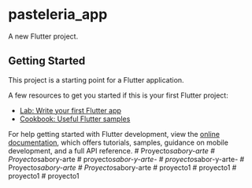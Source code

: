 # pasteleria_app

A new Flutter project.

## Getting Started

This project is a starting point for a Flutter application.

A few resources to get you started if this is your first Flutter project:

- [Lab: Write your first Flutter app](https://docs.flutter.dev/get-started/codelab)
- [Cookbook: Useful Flutter samples](https://docs.flutter.dev/cookbook)

For help getting started with Flutter development, view the
[online documentation](https://docs.flutter.dev/), which offers tutorials,
samples, guidance on mobile development, and a full API reference.
#   P r o y e c t o _ s a b o r y - a r t e  
 #   P r o y e c t o _ s a b o r y - a r t e  
 #   p r o y e c t o _ s a b o r - y - a r t e -  
 #   p r o y e c t o _ s a b o r - y - a r t e -  
 #   P r o y e c t o _ s a b o r y - a r t e  
 #   P r o y e c t o _ s a b o r y - a r t e  
 #   p r o y e c t o 1  
 #   p r o y e c t o 1  
 #   p r o y e c t o 1  
 #   p r o y e c t o 1  
 